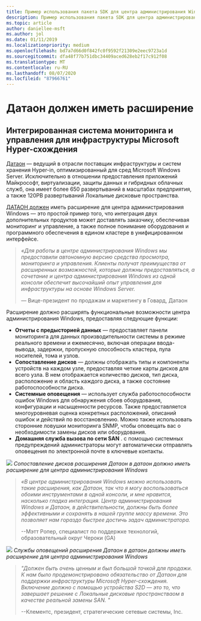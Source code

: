 ```yaml
---
title: Пример использования пакета SDK для центра администрирования Windows — Датаон
description: Пример использования пакета SDK для центра администрирования Windows — Датаон
ms.topic: article
author: daniellee-msft
ms.author: jol
ms.date: 01/11/2019
ms.localizationpriority: medium
ms.openlocfilehash: bd7a7d66d0f842fc0f9592f21309e2eec9723a1d
ms.sourcegitcommit: dfa48f77b751dbc34409aced628eb2f17c912f08
ms.translationtype: MT
ms.contentlocale: ru-RU
ms.lasthandoff: 08/07/2020
ms.locfileid: "87966761"
---
```

# <a name="dataon-must-extension"></a>Датаон должен иметь расширение

## <a name="integrated-monitoring-and-management-for-microsoft-hyper-converged-infrastructure"></a>Интегрированная система мониторинга и управления для инфраструктуры Microsoft Hyper-схождения

[Датаон](http://www.dataonstorage.com/) — ведущий в отрасли поставщик инфраструктуры и систем хранения Hyper-in, оптимизированный для сред Microsoft Windows Server. Исключительно в отношении предоставления приложений Майкрософт, виртуализации, защиты данных и гибридных облачных служб, она имеет более 650 развертываний в масштабах предприятия, а также 120PB развертываний Локальные дисковые пространства.

[ДАТАОН должен](http://www.dataonstorage.com/must) иметь расширение для центра администрирования Windows — это простой пример того, что интеграция двух дополнительных продуктов может доставлять заказчику, обеспечивая мониторинг и управление, а также полное понимание оборудования и программного обеспечения в едином кластере в унифицированном интерфейсе.

> <cite>«Для работы в центре администрирования Windows мы предоставили автономную версию средства просмотра, мониторинга и управления. Клиенты получат преимущества от расширенных возможностей, которые должны предоставляться, а сочетание и центра администрирования Windows из одной консоли обеспечит высочайший опыт управления для инфраструктуры на основе Windows Server.</cite>
>
> — Вице-президент по продажам и маркетингу в Говард, Датаон

Расширение должно расширять функциональные возможности центра администрирования Windows, предоставляя следующие функции:
- **Отчеты с предысторией данных** — предоставляет панели мониторинга для данных производительности системы в режиме реального времени и ежемесячно, включая операции ввода-вывода, задержки, пропускную способность кластера, пула носителей, тома и узлов.
- **Сопоставление дисков** — должны отображать типы и компоненты устройств на каждом узле, предоставляя четкие карты дисков для всего узла. В нем отображается количество дисков, тип диска, расположение и область каждого диска, а также состояние работоспособности диска.
- **Системные оповещения** — использует служба работоспособности ошибок Windows для обнаружения сбоев оборудования, конфигурации и насыщенности ресурсов. Также предоставляется многоуровневая оценка конкретных расположений, описаний ошибок и действий по восстановлению. Можно также использовать сторонние ловушки мониторинга SNMP, чтобы оповещать вас о необходимости замены дисков или оборудования.
- **Домашняя служба вызова по сети SAN** . с помощью системных предупреждений администраторы могут автоматически отправлять оповещения по электронной почте в ключевые контакты.

![](../../media/extend-case-study-dataon/dataon-1.png)
*Сопоставление дисков расширения Датаон в датаон должно иметь расширение для центра администрирования Windows*

> <cite>«В центре администрирования Windows можно использовать такие расширения, как Датаон, так что я могу воспользоваться обоими инструментами в одной консоли, и мне нравится, насколько гладка интеграция. Центр администрирования Windows и Датаон, в действительности, должны быть более эффективными и сохранять в нашей группе массу времени. Это позволяет нам гораздо быстрее достичь задач администратора.</cite>
>
> --Мэтт Ропер, специалист по поддержке технологий, образовательный округ Чероки (GA)

![](../../media/extend-case-study-dataon/dataon-2.png)
*Службы оповещений расширения Датаон в датаон должны иметь расширение для центра администрирования Windows*

> <cite>"Должен быть очень ценным и был большой точкой для продажи. К нам было продемонстрировано обязательство от Датаон для поддержки инфраструктуры Microsoft Hyper-схождения. Включение должно с помощью устройства S2D — это то, что завершает решение с Локальные дисковые пространстваом в качестве реальной замены SAN. "</cite>
>
> --Клементс, президент, стратегические сетевые системы, Inc.